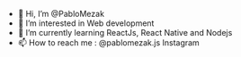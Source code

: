 - 👋 Hi, I’m @PabloMezak
- 👀 I’m interested in Web development
- 🌱 I’m currently learning ReactJs, React Native and Nodejs
- 📫 How to reach me : @pablomezak.js Instagram

<!---
PabloMezak/PabloMezak is a ✨ special ✨ repository because its `README.md` (this file) appears on your GitHub profile.
You can click the Preview link to take a look at your changes.
--->
